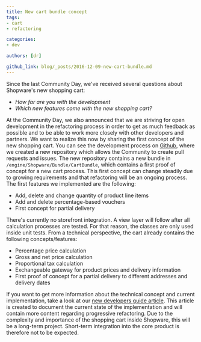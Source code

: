 ```yaml
---
title: New cart bundle concept
tags:
- cart
- refactoring

categories:
- dev

authors: [dr]

github_link: blog/_posts/2016-12-09-new-cart-bundle.md
---
```


Since the last Community Day, we've received several questions about Shopware's new shopping cart:
- *How far are you with the development*
- *Which new features come with the new shopping cart?*

At the Community Day, we also announced that we are striving for open development in the refactoring process in order to get as much feedback as possible and to be able to work more closely with other developers and partners. We want to realize this now by sharing the first concept of the new shopping cart. You can see the development process on <a href="https://github.com/shopware/shopware-cart-poc">Github</a>, where we created a new repository which allows the Community to create pull requests and issues. The new repository contains a new bundle in `/engine/Shopware/Bundle/CartBundle`, which contains a first proof of concept for a new cart process. This first concept can change steadily due to growing requirements and that refactoring will be an ongoing process. The first features we implemented are the following:
- Add, delete and change quantity of product line items
- Add and delete percentage-based vouchers
- First concept for partial delivery

There's currently no storefront integration. A view layer will follow after all calculation processes are tested. For that reason, the classes are only used inside unit tests. From a technical perspective, the cart already contains the following concepts/features:
- Percentage price calculation
- Gross and net price calculation
- Proportional tax calculation
- Exchangeable gateway for product prices and delivery information
- First proof of concept for a partial delivery to different addresses and delivery dates

If you want to get more information about the technical concept and current implementation, take a look at our <a href="/developers-guide/concept-cart-bundle/" target="_blank">new developers guide article</a>. This article is created to document the current state of the implementation and will contain more content regarding progressive refactoring. Due to the complexity and importance of the shopping cart inside Shopware, this will be a long-term project. Short-term integration into the core product is therefore not to be expected.
